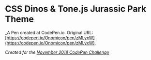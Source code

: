 # CSS Dinos & Tone.js Jurassic Park Theme
 _A Pen created at CodePen.io. Original URL: [https://codepen.io/Onomicon/pen/zMLyxW](https://codepen.io/Onomicon/pen/zMLyxW).

 _Created for the [November 2018 CodePen Challenge](https://codepen.io/challenges/2018/November)_